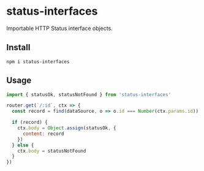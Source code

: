# status-interfaces
Importable HTTP Status interface objects.

## Install

`npm i status-interfaces`

## Usage

```js
import { statusOk, statusNotFound } from 'status-interfaces'

router.get(`/:id`, ctx => {
  const record = find(dataSource, o => o.id === Number(ctx.params.id))

  if (record) {
    ctx.body = Object.assign(statusOk, {
      content: record
    })
  } else {
    ctx.body = statusNotFound
  }
})
```
